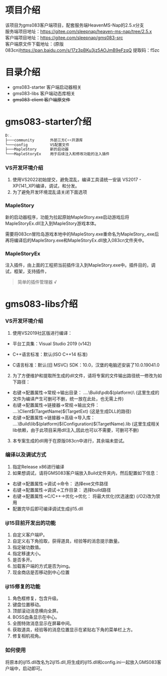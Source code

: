 # 项目介绍
该项目为gms083客户端项目，配套服务端HeavenMS-Nap的2.5.x分支  
服务端项目地址：https://gitee.com/sleepnap/heaven-ms-nap/tree/2.5.x  
客户端项目地址：https://gitee.com/sleepnap/gms083-src  
客户端原文件下载地址：(原版083cn)https://pan.baidu.com/s/17z3pBKu3jz5AOJmB9eFzqQ 提取码：f5zc

# 目录介绍
- gms083-starter 客户端启动器相关
- gms083-libs 客户端动态库相关
- ~~gms083-client 客户端原文件~~

# gms083-starter介绍
~~~cpp
D:.
├───community 	    外部三方C++开源库
└───config		    VS配置文件
├───MapleStory      新的启动器
└───MapleStoryEx    用于后续注入和修改功能的注入插件
~~~

### VS开发环境介绍
1. 使用VS2022初始提交，避免混乱，编译工具请统一安装 VS2017 - XP(141_XP)编译，调试，和分发。
2. 为了避免开发环境混乱请关闭下面选项


### MapleStory
新的启动器程序，功能为拉起原始MapleStory.exe启动游戏后将MapleStoryEx.dll注入到MapleStory游戏本体。

需要将083cn冒险岛游戏本地中的MapleStory.exe重命名为MapleStory_.exe后再将编译后的MapleStory.exe和MapleStoryEx.dll放入083cn文件夹中。

### MapleStoryEx
注入插件，由上面的工程把当前插件注入到MapleStory.exe中。插件目的，调试，框架，支持插件，

> 简单的插件管理器 √  

# gms083-libs介绍
### VS开发环境介绍
1. 使用VS2019社区版进行编译：
- 平台工具集：Visual Studio 2019 (v142)

- C++语言标准：默认(ISO C++14 标准)

- C语言标准：默认(旧 MSVC)
SDK：10.0，汉堡的电脑还安装了10.0.19041.0
2. 为了方便维护和提取所生成的dll文件，请将专案的文件输出路径统一修改为如下路径：
- 右键->配置属性->常规->输出目录：    ..\..\Build\pdb\$(platform)\     (这里生成的文件为编译产生可删可不删，统一放在此处，也无需上传)
- 右键->配置属性->链接器->常规->输出文件：  ..\..\Client\$(TargetName)$(TargetExt)   (这是生成DLL的路径)
- 右键->配置属性->链接器->高级->导入库：  ..\..\Build\lib\$(platform)\$(Configuration)\$(TargetName).lib   (这里生成相关lib依赖，由于此项目采用dll注入,因此也可以不需要，可删可不删)
3. 本专案生成的dll用于在原版083cn中进行，其余端未尝试。

### 编译以及调试方式
1. 指定Release x86进行编译
2. 如果想调试，请将GMS083客户端放入Build文件夹内，然后配置如下信息：
- 右键->配置属性->调试->命令： 选择exe文件路径
- 右键->配置属性->调试->工作目录： 选择build路径
- 右键->配置属性->C/C++->优化->优化： 将最大优化(优选速度) (/O2)改为禁用
- 配置完毕后即可编译调试生成ijl15.dll

### ijl15目前开发出的功能
1. 自定义客户端IP。
2. 自定义右下角拾取，获得道具，经验等的消息提示数量。
3. 指定破功数值。
4. 指定移速大小。
5. 是否多开。
6. 加载客户端的方式是否为img。
7. 现金商店是否移动到中心位置

### ijl15修复的功能
1. 角色框修复，包含升级。
2. 键盘位置移动。
3. 顶部滚动消息横向全屏。
4. BOSS血条显示在中心。
5. 全图特效消息显示在屏幕中间。
6. 获取道具，经验等的消息位置显示在紧贴右下角的菜单栏上方。
7. 修复相机视角。

### 如何使用
将原本的ijl15.dll改名为2ijl15.dll,将生成的ijl15.dll和config.ini一起放入GMS083客户端中，启动即可。